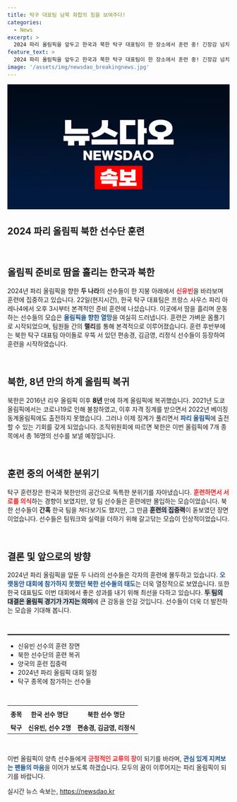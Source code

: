 ```yaml
---
title: 탁구 대표팀 남북 화합의 힘을 보여주다!
categories:
  - News
excerpt: >
  2024 파리 올림픽을 앞두고 한국과 북한 탁구 대표팀이 한 장소에서 훈련 중! 긴장감 넘치는 이색적인 장면을 놓치지 마세요. 두 팀의 눈빛 교환과 경기장 분위기를 전해드립니다!
feature_text: >
  2024 파리 올림픽을 앞두고 한국과 북한 탁구 대표팀이 한 장소에서 훈련 중! 긴장감 넘치는 이색적인 장면을 놓치지 마세요. 두 팀의 눈빛 교환과 경기장 분위기를 전해드립니다!
image: '/assets/img/newsdao_breakingnews.jpg'
---
```


<p><img src="/assets/img/newsdao_breakingnews.jpg" alt="implanttips 속보" /></p>

<h2 data-ke-size="size26">2024 파리 올림픽 북한 선수단 훈련</h2>

<p data-ke-size="size16">&nbsp;</p>

<h2 data-ke-size="size26">올림픽 준비로 땀을 흘리는 한국과 북한</h2>

<p data-ke-size="size16">2024년 파리 올림픽을 향한 <b>두 나라</b>의 선수들이 한 지붕 아래에서 <b><span style="color: #ee2323;">신유빈</span></b>을 바라보며 훈련에 집중하고 있습니다. 22일(현지시간), 한국 탁구 대표팀은 프랑스 사우스 파리 아레나4에서 오후 3시부터 본격적인 준비 훈련에 나섰습니다. 이곳에서 땀을 흘리며 운동하는 선수들의 모습은 <b><span style="color: #1a5490;">올림픽을 향한 열망</span></b>을 여실히 드러냅니다. 훈련은 가벼운 몸풀기로 시작되었으며, 팀원들 간의 <b>랠리</b>를 통해 본격적으로 이루어졌습니다. 훈련 후반부에는 북한 탁구 대표팀 아이돌로 우뚝 서 있던 편송경, 김금영, 리정식 선수들이 등장하여 훈련을 시작하였습니다.</p>

<p data-ke-size="size16">&nbsp;</p>

<h2 data-ke-size="size26">북한, 8년 만의 하계 올림픽 복귀</h2>

<p data-ke-size="size16">북한은 2016년 리우 올림픽 이후 <b><span style="background-color: #21538527;">8년</span></b> 만에 하계 올림픽에 복귀했습니다. 2021년 도쿄 올림픽에서는 코로나19로 인해 불참하였고, 이후 자격 징계를 받으면서 2022년 베이징 동계올림픽에도 출전하지 못했습니다. 그러나 이제 징계가 풀리면서 <b><span style="color: #1a5490;">파리 올림픽</span></b>에 출전할 수 있는 기회를 갖게 되었습니다. 조직위원회에 따르면 북한은 이번 올림픽에 7개 종목에서 총 16명의 선수를 보낼 예정입니다.</p>

<p data-ke-size="size16">&nbsp;</p>

<h2 data-ke-size="size26">훈련 중의 어색한 분위기</h2>

<p data-ke-size="size16">탁구 훈련장은 한국과 북한만의 공간으로 독특한 분위기를 자아냈습니다. <b><span style="color: #ee2323;">훈련하면서 서로를 의식</span></b>하는 경향이 보였지만, 양 팀 선수들은 훈련에만 몰입하는 모습이었습니다. 북한 선수들이 <b>간혹</b> 한국 팀을 쳐다보기도 했지만, 그 만큼 <b><span style="background-color: #21538527;">훈련의 집중력</span></b>이 돋보였던 장면이었습니다. 선수들은 팀워크와 실력을 더하기 위해 갈고닦는 모습이 인상적이었습니다.</p>

<p data-ke-size="size16">&nbsp;</p>

<h2 data-ke-size="size26">결론 및 앞으로의 방향</h2>

<p data-ke-size="size16">2024년 파리 올림픽을 앞둔 두 나라의 선수들은 각자의 훈련에 몰두하고 있습니다. <b><span style="color: #1a5490;">오랫동안 대회에 참가하지 못했던 북한 선수들의 태도</span></b>는 더욱 열정적으로 보였습니다. 또한 한국 대표팀도 이번 대회에서 좋은 성과를 내기 위해 최선을 다하고 있습니다. <b><span style="background-color: #21538527;">두 팀의 대결은 올림픽 경기가 가지는 의미</span></b>에 큰 감동을 안길 것입니다. 선수들이 더욱 더 발전하는 모습을 기대해 봅니다.</p>

<p data-ke-size="size16">&nbsp;</p>

<hr style="height: 2px; border: none; background-color: #000;"> 

<ul>
<li>신유빈 선수의 훈련 장면</li>
<li>북한 선수단의 훈련 복귀</li>
<li>양국의 훈련 집중력</li>
<li>2024년 파리 올림픽 대회 일정</li>
<li>탁구 종목에 참가하는 선수들</li>
</ul>

<p data-ke-size="size16">&nbsp;</p>

<table style="width: 100%; border-collapse: collapse;">
<tr>
<th style="text-align: center; height: 30px;"><b>종목</b></th>
<th style="text-align: center; height: 30px;"><b>한국 선수 명단</b></th>
<th style="text-align: center; height: 30px;"><b>북한 선수 명단</b></th>
</tr>
<tr>
<td style="text-align: center; height: 17px;"><b>탁구</b></td>
<td style="text-align: center; height: 17px;"><b>신유빈, 선수 2명</b></td>
<td style="text-align: center; height: 17px;"><b>편송경, 김금영, 리정식</b></td>
</tr>
</table>

<p data-ke-size="size16">&nbsp;</p>

<p data-ke-size="size16">이번 올림픽이 양측 선수들에게 <b><span style="color: #ee2323;">긍정적인 교류의 장</span></b>이 되기를 바라며, <b><span style="color: #1a5490;">관심 있게 지켜보는 팬들의 마음</span></b>을 이어가 보도록 하겠습니다. 모두의 꿈이 이루어지는 파리 올림픽이 되기를 바랍니다.</p>
실시간 뉴스 속보는, <a href="https://newsdao.kr" rel="dofollow">https://newsdao.kr</a>


